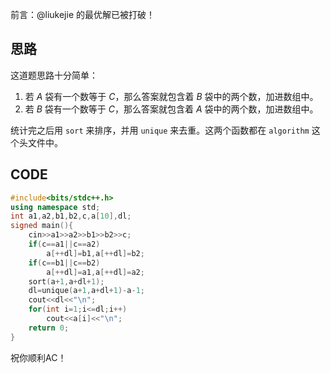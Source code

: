 前言：@liukejie 的最优解已被打破！

## 思路

这道题思路十分简单：
1. 若 $A$ 袋有一个数等于 $C$，那么答案就包含着 $B$ 袋中的两个数，加进数组中。
2. 若 $B$ 袋有一个数等于 $C$，那么答案就包含着 $A$ 袋中的两个数，加进数组中。

统计完之后用 `sort` 来排序，并用 `unique` 来去重。这两个函数都在 `algorithm` 这个头文件中。

## CODE

```cpp
#include<bits/stdc++.h>
using namespace std;
int a1,a2,b1,b2,c,a[10],dl;
signed main(){
	cin>>a1>>a2>>b1>>b2>>c;
	if(c==a1||c==a2)
		a[++dl]=b1,a[++dl]=b2;
	if(c==b1||c==b2)
		a[++dl]=a1,a[++dl]=a2;
	sort(a+1,a+dl+1);
	dl=unique(a+1,a+dl+1)-a-1;
	cout<<dl<<"\n";
	for(int i=1;i<=dl;i++)
		cout<<a[i]<<"\n";
	return 0;
}
```

祝你顺利AC！

